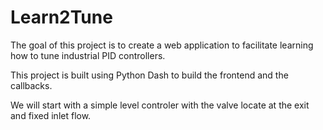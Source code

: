 # Learn2Tune
The goal of this project is to create a web application to facilitate learning how to tune industrial PID controllers.

This project is built using Python Dash to build the frontend and the callbacks.

We will start with a simple level controler with the valve locate at the exit and fixed inlet flow.
